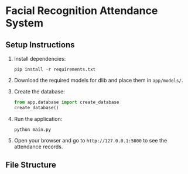 # Facial Recognition Attendance System

## Setup Instructions

1. Install dependencies:
    ```
    pip install -r requirements.txt
    ```

2. Download the required models for dlib and place them in `app/models/`.

3. Create the database:
    ```python
    from app.database import create_database
    create_database()
    ```

4. Run the application:
    ```
    python main.py
    ```

5. Open your browser and go to `http://127.0.0.1:5000` to see the attendance records.

## File Structure

